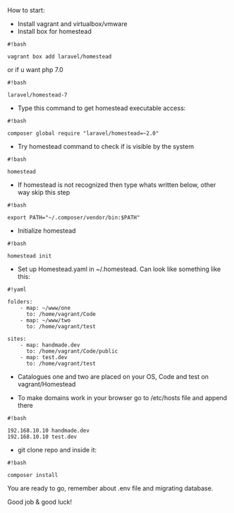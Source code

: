 How to start:

* Install vagrant and virtualbox/vmware
* Install box for homestead


```
#!bash

vagrant box add laravel/homestead
```

or if u want php 7.0

```
#!bash

laravel/homestead-7 
```


* Type this command to get homestead executable access:

```
#!bash

composer global require "laravel/homestead=~2.0"
```


* Try homestead command to check if is visible by the system

```
#!bash

homestead
```


* If homestead is not recognized then type whats written below, other way skip this step

```
#!bash

export PATH="~/.composer/vendor/bin:$PATH"
```


* Initialize homestead

```
#!bash

homestead init
```


* Set up Homestead.yaml in ~/.homestead. Can look like something like this:

```
#!yaml

folders:
    - map: ~/www/one
      to: /home/vagrant/Code
    - map: ~/www/two
      to: /home/vagrant/test

sites:
    - map: handmade.dev
      to: /home/vagrant/Code/public
    - map: test.dev
      to: /home/vagrant/test
```


* Catalogues one and two are placed on your OS, Code and test on vagrant/Homestead

* To make domains work in your browser go to /etc/hosts file and append there


```
#!bash

192.168.10.10 handmade.dev
192.168.10.10 test.dev
```

* git clone repo and inside it:

```
#!bash

composer install
```


You are ready to go, remember about .env file and migrating database.

Good job & good luck!